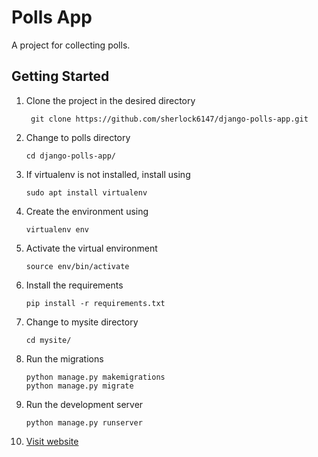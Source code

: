 # Polls App
A project for collecting polls.

## Getting Started

1. Clone the project in the desired directory
   ```
    git clone https://github.com/sherlock6147/django-polls-app.git
    ```

2. Change to polls directory 
   ```
   cd django-polls-app/
   ```
3. If virtualenv is not installed, install using
    ```
    sudo apt install virtualenv
    ```
4. Create the environment using 
    ```
    virtualenv env
    ```

5. Activate the virtual environment
   ```
   source env/bin/activate
   ```

6. Install the requirements
    ```
    pip install -r requirements.txt
    ```

7. Change to mysite directory 
   ```
   cd mysite/
   ```
8. Run the migrations
   ```
   python manage.py makemigrations
   python manage.py migrate
   ```
9. Run the development server
   ```
   python manage.py runserver 
   ```

10. [Visit website](http://localhost:8000/polls)
